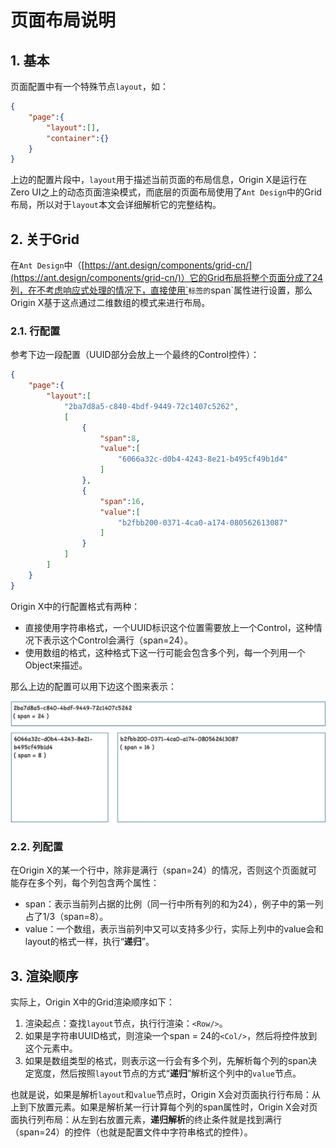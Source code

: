 # 页面布局说明

## 1. 基本

页面配置中有一个特殊节点`layout`，如：

```json
{
    "page":{
        "layout":[],
        "container":{}
    }
}
```

上边的配置片段中，`layout`用于描述当前页面的布局信息，Origin X是运行在Zero UI之上的动态页面渲染模式，而底层的页面布局使用了`Ant Design`中的Grid布局，所以对于`layout`本文会详细解析它的完整结构。

## 2. 关于Grid

在`Ant Design`中（[https://ant.design/components/grid-cn/](https://ant.design/components/grid-cn/)）它的Grid布局将整个页面分成了24列，在不考虑响应式处理的情况下，直接使用`<Col>`标签的`span`属性进行设置，那么Origin X基于这点通过二维数组的模式来进行布局。

### 2.1. 行配置

参考下边一段配置（UUID部分会放上一个最终的Control控件）：

```json
{
    "page":{
        "layout":[
            "2ba7d8a5-c840-4bdf-9449-72c1407c5262",
            [
                {
                    "span":8,
                    "value":[
                        "6066a32c-d0b4-4243-8e21-b495cf49b1d4"
                    ]
                },
                {
                    "span":16,
                    "value":[
                        "b2fbb200-0371-4ca0-a174-080562613087"
                    ]
                }
            ]
        ]
    }
}
```

Origin X中的行配置格式有两种：

* 直接使用字符串格式，一个UUID标识这个位置需要放上一个Control，这种情况下表示这个Control会满行（span=24）。
* 使用数组的格式，这种格式下这一行可能会包含多个列，每一个列用一个Object来描述。

那么上边的配置可以用下边这个图来表示：

![](/assets/images/spo/004/page-layout.png)

### 2.2. 列配置

在Origin X的某一个行中，除非是满行（span=24）的情况，否则这个页面就可能存在多个列，每个列包含两个属性：

* span：表示当前列占据的比例（同一行中所有列的和为24），例子中的第一列占了1/3（span=8）。
* value：一个数组，表示当前列中又可以支持多少行，实际上列中的value会和layout的格式一样，执行“**递归**”。

## 3. 渲染顺序

实际上，Origin X中的Grid渲染顺序如下：

1. 渲染起点：查找`layout`节点，执行行渲染：`<Row/>`。
2. 如果是字符串UUID格式，则渲染一个span = 24的`<Col/>`，然后将控件放到这个元素中。
3. 如果是数组类型的格式，则表示这一行会有多个列，先解析每个列的span决定宽度，然后按照`layout`节点的方式“**递归**”解析这个列中的`value`节点。

也就是说，如果是解析`layout`和`value`节点时，Origin X会对页面执行行布局：从上到下放置元素。如果是解析某一行计算每个列的span属性时，Origin X会对页面执行列布局：从左到右放置元素，**递归解析**的终止条件就是找到满行（span=24）的控件（也就是配置文件中字符串格式的控件）。


